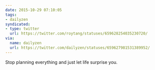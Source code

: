 ```yaml
---
date: 2015-10-29 07:10:05
tags:
- dailyzen
syndicated:
- type: twitter
  url: https://twitter.com/roytang/statuses/659628254035230720/
via:
  name: dailyzen
  url: https://twitter.com/dailyzen/statuses/659627981531389952/
---
```


Stop planning everything and just let life surprise you.